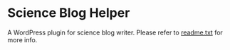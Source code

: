 # Science Blog Helper

A WordPress plugin for science blog writer. Please refer to [readme.txt](readme.txt) for more info.
